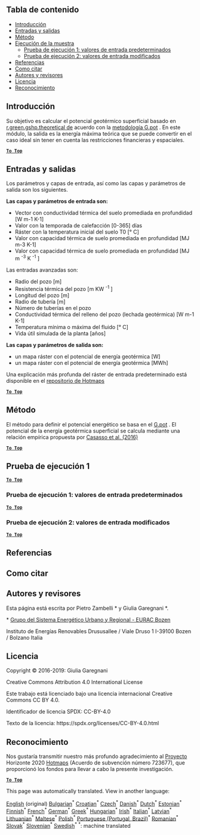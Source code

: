 <h2> Tabla de contenido </h2><ul><li> <a href="#introduction">Introducción</a> </li><li> <a href="#inputs-and-outputs">Entradas y salidas</a> </li><li> <a href="#method">Método</a> </li><li> <a href="#sample-run">Ejecución de la muestra</a> <ul><li> <a href="#test-run-1-default-input-values">Prueba de ejecución 1: valores de entrada predeterminados</a> </li><li> <a href="#test-run-2-modified-input-values">Prueba de ejecución 2: valores de entrada modificados</a> </li></ul></li><li> <a href="#references">Referencias</a> </li><li> <a href="#how-to-cite">Como citar</a> </li><li> <a href="#authors-and-reviewers">Autores y revisores</a> </li><li> <a href="#license">Licencia</a> </li><li> <a href="#acknowledgement">Reconocimiento</a> </li></ul><h2> Introducción </h2><p> Su objetivo es calcular el potencial geotérmico superficial basado en <a href="https://grass.osgeo.org/grass76/manuals/addons/r.green.gshp.theoretical.html">r.green.gshp.theoretical de</a> acuerdo con la <a href="https://www.sciencedirect.com/science/article/pii/S0360544216303358">metodología G.pot</a> . En este módulo, la salida es la energía máxima teórica que se puede convertir en el caso ideal sin tener en cuenta las restricciones financieras y espaciales. </p><p><ins> <code><strong><a href="#table-of-contents">To Top</a></strong></code> </ins> </p><h2> Entradas y salidas </h2><p> Los parámetros y capas de entrada, así como las capas y parámetros de salida son los siguientes. </p><p> <strong>Las capas y parámetros de entrada son:</strong> </p><ul><li> Vector con conductividad térmica del suelo promediada en profundidad [W m-1 K-1] </li><li> Valor con la temporada de calefacción [0-365] días </li><li> Ráster con la temperatura inicial del suelo T0 [° C] </li><li> Valor con capacidad térmica de suelo promediada en profundidad [MJ m-3 K-1] </li><li> Valor con capacidad térmica de suelo promediada en profundidad [MJ m <sup>-3</sup> K <sup>-1</sup> ] </li></ul><p> Las entradas avanzadas son: </p><ul><li> Radio del pozo [m] </li><li> Resistencia térmica del pozo [m KW <sup>-1</sup> ] </li><li> Longitud del pozo [m] </li><li> Radio de tubería [m] </li><li> Número de tuberías en el pozo </li><li> Conductividad térmica del relleno del pozo (lechada geotérmica) [W m-1 K-1] </li><li> Temperatura mínima o máxima del fluido [° C] </li><li> Vida útil simulada de la planta [años] </li></ul><p> <strong>Las capas y parámetros de salida son:</strong> </p><ul><li> un mapa ráster con el potencial de energía geotérmica [W] </li><li> un mapa ráster con el potencial de energía geotérmica [MWh] </li></ul><p> Una explicación más profunda del ráster de entrada predeterminado está disponible en el <a href="https://gitlab.com/hotmaps/potential/potential_geothermal_raster">repositorio de Hotmaps</a> </p><p><ins> <code><strong><a href="#table-of-contents">To Top</a></strong></code> </ins> </p><h2> Método </h2><p> El método para definir el potencial energético se basa en el <a href="https://www.sciencedirect.com/science/article/pii/S0360544216303358">G.pot</a> . El potencial de la energía geotérmica superficial se calcula mediante una relación empírica propuesta por <a href="https://www.sciencedirect.com/science/article/pii/S0360544216303358">Casasso et al. (2016)</a> </p><p><ins> <code><strong><a href="#table-of-contents">To Top</a></strong></code> </ins> </p><h2> Prueba de ejecución 1 </h2><p><ins> <code><strong><a href="#table-of-contents">To Top</a></strong></code> </ins> </p><h3> Prueba de ejecución 1: valores de entrada predeterminados </h3><p><ins> <code><strong><a href="#table-of-contents">To Top</a></strong></code> </ins> </p><h3> Prueba de ejecución 2: valores de entrada modificados </h3><p><ins> <code><strong><a href="#table-of-contents">To Top</a></strong></code> </ins> </p><h2> Referencias </h2><h2> Como citar </h2><h2> Autores y revisores </h2><p> Esta página está escrita por Pietro Zambelli * y Giulia Garegnani *. </p><p> * <a href="http://www.eurac.edu/en/research/technologies/renewableenergy/researchfields/Pages/Energy-strategies-and-planning.aspx">Grupo del Sistema Energético Urbano y Regional - EURAC Bozen</a> </p><p> Instituto de Energías Renovables Drususallee / Viale Druso 1 I-39100 Bozen / Bolzano Italia </p><h2> Licencia </h2><p> Copyright © 2016-2019: Giulia Garegnani </p><p> Creative Commons Attribution 4.0 International License </p><p> Este trabajo está licenciado bajo una licencia internacional Creative Commons CC BY 4.0. </p><p> Identificador de licencia SPDX: CC-BY-4.0 </p><p> Texto de la licencia: https://spdx.org/licenses/CC-BY-4.0.html </p><h2> Reconocimiento </h2><p> Nos gustaría transmitir nuestro más profundo agradecimiento al <a href="https://www.hotmaps-project.eu">Proyecto</a> Horizonte 2020 <a href="https://www.hotmaps-project.eu">Hotmaps</a> (Acuerdo de subvención número 723677), que proporcionó los fondos para llevar a cabo la presente investigación. </p><p><ins> <code><strong><a href="#table-of-contents">To Top</a></strong></code> </ins> </p>

This page was automatically translated. View in another language:

[English](en-CM-Shallow-geothermal-potential) (original) [Bulgarian](bg-CM-Shallow-geothermal-potential)<sup>\*</sup> [Croatian](hr-CM-Shallow-geothermal-potential)<sup>\*</sup> [Czech](cs-CM-Shallow-geothermal-potential)<sup>\*</sup> [Danish](da-CM-Shallow-geothermal-potential)<sup>\*</sup> [Dutch](nl-CM-Shallow-geothermal-potential)<sup>\*</sup> [Estonian](et-CM-Shallow-geothermal-potential)<sup>\*</sup> [Finnish](fi-CM-Shallow-geothermal-potential)<sup>\*</sup> [French](fr-CM-Shallow-geothermal-potential)<sup>\*</sup> [German](de-CM-Shallow-geothermal-potential)<sup>\*</sup> [Greek](el-CM-Shallow-geothermal-potential)<sup>\*</sup> [Hungarian](hu-CM-Shallow-geothermal-potential)<sup>\*</sup> [Irish](ga-CM-Shallow-geothermal-potential)<sup>\*</sup> [Italian](it-CM-Shallow-geothermal-potential)<sup>\*</sup> [Latvian](lv-CM-Shallow-geothermal-potential)<sup>\*</sup> [Lithuanian](lt-CM-Shallow-geothermal-potential)<sup>\*</sup> [Maltese](mt-CM-Shallow-geothermal-potential)<sup>\*</sup> [Polish](pl-CM-Shallow-geothermal-potential)<sup>\*</sup> [Portuguese (Portugal, Brazil)](pt-CM-Shallow-geothermal-potential)<sup>\*</sup> [Romanian](ro-CM-Shallow-geothermal-potential)<sup>\*</sup> [Slovak](sk-CM-Shallow-geothermal-potential)<sup>\*</sup> [Slovenian](sl-CM-Shallow-geothermal-potential)<sup>\*</sup>  [Swedish](sv-CM-Shallow-geothermal-potential)<sup>\*</sup>
<sup>\*</sup>: machine translated
